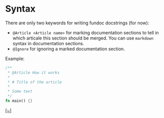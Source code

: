 # Syntax

There are only two keywords for writing fundoc docstrings (for now):

- `@Article <Article name>` for marking documentation sections to tell in which articale this section should
be merged. You can use `markdown` syntax in documentation sections.
- `@Ignore` for ignoring a marked documentation section.

Example:

```rust
/**
 * @Article How it works
 *
 * # Title of the article
 *
 * Some text
 */
fn main() {}
```
[[~]](https://github.com/daynin/fundoc/blob/master/src/parser.rs#L34-L53)
